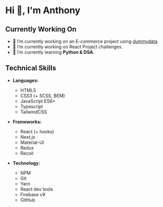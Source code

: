 # Hi 👋, I'm Anthony

## Currently Working On
- 🔭 I’m currently working on an E-commerce project using [dummydata](https://dummyjson.com/)  
- 🚀 I’m currently working on React Project challenges.  
- 🌱 I’m currently learning **Python & DSA.**

## Technical Skills
- **Languages:**  
  - HTML5  
  - CSS3 (+ SCSS, BEM)  
  - JavaScript ES6+  
  - Typescript  
  - TailwindCSS  

- **Frameworks:**  
  - React (+ hooks)  
  - Next.js  
  - Material-UI  
  - Redux  
  - Recoil 

- **Technology:**  
  - NPM  
  - Git  
  - Yarn  
  - React dev tools  
  - Firebase v9  
  - GitHub 
